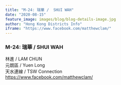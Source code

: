```yaml
---
title: "M-24: 瑞華 /  SHUI WAH"
date: "2020-08-15"
feature_image: images/blog/blog-details-image.jpg
author: "Hong Kong Districts Info"
iframe: "https://www.facebook.com/matthewclam/"
---
```


### M-24: 瑞華 /  SHUI WAH  
林進 /  LAM CHUN  
元朗區 / Yuen Long  
天水連線 /  TSW Connection  
https://www.facebook.com/matthewclam/
